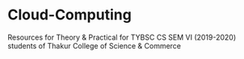 # Cloud-Computing
Resources for Theory &amp; Practical for TYBSC CS SEM VI (2019-2020) students of Thakur College of Science &amp; Commerce
